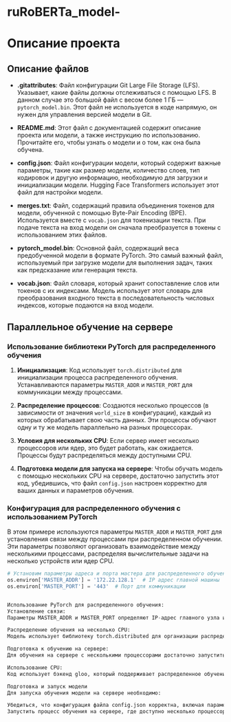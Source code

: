 # ruRoBERTa_model-
# Описание проекта

## Описание файлов

- **.gitattributes**: Файл конфигурации Git Large File Storage (LFS). Указывает, какие файлы должны отслеживаться с помощью LFS. В данном случае это большой файл с весом более 1 ГБ — `pytorch_model.bin`. Этот файл не используется в коде напрямую, он нужен для управления версией модели в Git.

- **README.md**: Этот файл с документацией содержит описание проекта или модели, а также инструкцию по использованию. Прочитайте его, чтобы узнать о модели и о том, как она была обучена.

- **config.json**: Файл конфигурации модели, который содержит важные параметры, такие как размер модели, количество слоев, тип кодировок и другую информацию, необходимую для загрузки и инициализации модели. Hugging Face Transformers использует этот файл для настройки модели.

- **merges.txt**: Файл, содержащий правила объединения токенов для модели, обученной с помощью Byte-Pair Encoding (BPE). Используется вместе с `vocab.json` для токенизации текста. При подаче текста на вход модели он сначала преобразуется в токены с использованием этих файлов.

- **pytorch_model.bin**: Основной файл, содержащий веса предобученной модели в формате PyTorch. Это самый важный файл, используемый при загрузке модели для выполнения задач, таких как предсказание или генерация текста.

- **vocab.json**: Файл словаря, который хранит сопоставление слов или токенов с их индексами. Модель использует этот словарь для преобразования входного текста в последовательность числовых индексов, которые подаются на вход модели.

## Параллельное обучение на сервере

### Использование библиотеки PyTorch для распределенного обучения

1. **Инициализация**: Код использует `torch.distributed` для инициализации процесса распределенного обучения. Устанавливаются параметры `MASTER_ADDR` и `MASTER_PORT` для коммуникации между процессами.

2. **Распределение процессов**: Создаются несколько процессов (в зависимости от значения `world_size` в конфигурации), каждый из которых обрабатывает свою часть данных. Эти процессы обучают одну и ту же модель параллельно на разных процессорах.

3. **Условия для нескольких CPU**: Если сервер имеет несколько процессоров или ядер, это будет работать, как ожидается. Процессы будут распределяться между доступными CPU.

4. **Подготовка модели для запуска на сервере**: Чтобы обучать модель с помощью нескольких CPU на сервере, достаточно запустить этот код, убедившись, что файл `config.json` настроен корректно для ваших данных и параметров обучения.

### Конфигурация для распределенного обучения с использованием PyTorch

В этом примере используются параметры `MASTER_ADDR` и `MASTER_PORT` для установления связи между процессами при распределенном обучении. Эти параметры позволяют организовать взаимодействие между несколькими процессами, распределяя вычислительные задачи на несколько устройств или ядер CPU.

```python
# Установим параметры адреса и порта мастера для распределенного обучения
os.environ['MASTER_ADDR'] = '172.22.128.1'  # IP адрес главной машины
os.environ['MASTER_PORT'] = '443'  # Порт для коммуникации


Использование PyTorch для распределенного обучения:
Установление связи:
Параметры MASTER_ADDR и MASTER_PORT определяют IP-адрес главного узла и порт, который будет использоваться для коммуникации между процессами. В данном примере используется IP-адрес 172.22.128.1 и порт 443.

Распределение обучения на несколько CPU:
Модель использует библиотеку torch.distributed для организации распределенного обучения, что позволяет запустить несколько процессов, каждый из которых работает с отдельной частью данных.

Подготовка к обучению на сервере:
Для обучения на сервере с несколькими процессорами достаточно запустить код, указав правильные параметры в конфигурационном файле config.json. Параметр world_size задает количество процессов (обычно равное количеству доступных ядер CPU).

Использование CPU:
Код использует бэкенд gloo, который поддерживает распределенное обучение на CPU.

Подготовка и запуск модели
Для запуска обучения модели на сервере необходимо:

Убедиться, что конфигурация файла config.json корректна, включая параметры для пути к данным, модели, количество эпох, размер батча, скорость обучения и количество процессов.
Запустить процесс обучения на сервере, где доступно несколько процессоров или ядер CPU.
